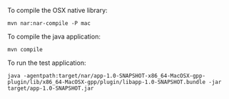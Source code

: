 To compile the OSX native library:

```
mvn nar:nar-compile -P mac
```

To compile the java application:

```
mvn compile
```

To run the test application:

```
java -agentpath:target/nar/app-1.0-SNAPSHOT-x86_64-MacOSX-gpp-plugin/lib/x86_64-MacOSX-gpp/plugin/libapp-1.0-SNAPSHOT.bundle -jar target/app-1.0-SNAPSHOT.jar
```
